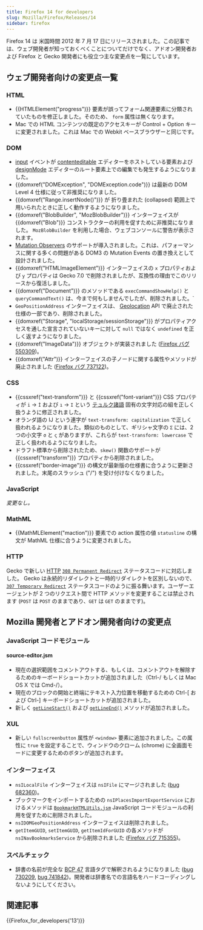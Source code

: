 ```yaml
---
title: Firefox 14 for developers
slug: Mozilla/Firefox/Releases/14
sidebar: firefox
---
```


Firefox 14 は 米国時間 2012 年 7 月 17 日にリリースされました。この記事では、ウェブ開発者が知っておくべくことについてだけでなく、アドオン開発者および Firefox と Gecko 開発者にも役立つ主な変更点を一覧にしています。

## ウェブ開発者向けの変更点一覧

### HTML

- {{HTMLElement("progress")}} 要素が誤ってフォーム関連要素に分類されていたものを修正しました。そのため、 `form` 属性は無くなります。
- Mac での HTML コンテンツの既定のアクセスキーが Control + Option キーに変更されました。これは Mac での Webkit ベースブラウザーと同じです。

### DOM

- [input](/ja/docs/Web/API/Element/input_event) イベントが [contenteditable](/ja/docs/Web/API/HTMLElement/contentEditable) エディターをホストしている要素および [designMode](/ja/docs/Web/API/Document/designMode) エディターのルート要素上での編集でも発生するようになりました。
- {{domxref("DOMException", "DOMException.code")}} は最新の DOM Level 4 仕様に従って非推奨になりました。
- {{domxref("Range.insertNode()")}} が 折り畳まれた (collapsed) 範囲上で用いられたときに正しく動作するようになりました。
- {{domxref("BlobBuilder", "MozBlobBuilder")}} インターフェイスが {{domxref("Blob")}} コンストラクターの利用を促すために非推奨になりました。 `MozBlobBuilder` を利用した場合、ウェブコンソールに警告が表示されます。
- [Mutation Observers](/ja/docs/Web/API/MutationObserver) のサポートが導入されました。これは、パフォーマンスに関する多くの問題がある DOM3 の Mutation Events の置き換えとして設計されました。
- {{domxref("HTMLImageElement")}} インターフェイスの `x` プロパティおよび `y` プロパティは Gecko 7.0 で削除されましたが、互換性の理由でこのリリースから復活しました。
- {{domxref("Document")}} のメソッドである `execCommandShowHelp()` と `queryCommandText()` は、今まで何もしませんでしたが、削除されました。`
- `GeoPositionAddress` インターフェイスは、 [Geolocation](/ja/docs/Web/API/Geolocation_API) API で廃止された仕様の一部であり、削除されました。
- {{domxref("Storage", "localStorage/sessionStorage")}} がプロパティアクセスを通した宣言されていないキーに対して `null` ではなく `undefined` を正しく返すようになりました。
- {{domxref("ImageData")}} オブジェクトが実装されました ([Firefox バグ 550309](https://bugzil.la/550309))。
- {{domxref("Attr")}} インターフェイスの子ノードに関する属性やメソッドが廃止されました ([Firefox バグ 737122](https://bugzil.la/737122))。

### CSS

- {{cssxref("text-transform")}} と {{cssxref("font-variant")}} CSS プロパティが `i` → `İ` および `ı` → `I` という [テュルク諸語](http://ja.wikipedia.org/wiki/%E3%83%86%E3%83%A5%E3%83%AB%E3%82%AF%E8%AB%B8%E8%AA%9E) 固有の文字対応の組を正しく扱うように修正されました。
- オランダ語の IJ という連字が `text-transform: capitalization` で正しく扱われるようになりました。類似のものとして、ギリシャ文字の `Σ` には、2つの小文字 `σ` と `ς` がありますが、これらが `text-transform: lowercase` で正しく扱われるようになりました。
- ドラフト標準から削除されたため、`skew()` 関数のサポートが {{cssxref("transform")}} プロパティから削除されました。
- {{cssxref("border-image")}} の構文が最新版の仕様書に合うように更新されました。末尾のスラッシュ ("/") を受け付けなくなりました。

### JavaScript

_変更なし。_

### MathML

- {{MathMLElement("maction")}} 要素での action 属性の値 `statusline` の構文が MathML 仕様に合うように変更されました。

### HTTP

Gecko で新しい [HTTP](/ja/docs/Web/HTTP) [`308 Permanent Redirect`](/ja/docs/Web/HTTP/Reference/Status#308) ステータスコードに対応しました。 Gecko は永続的リダイレクトと一時的リダイレクトを区別しないので、 [`307 Temporary Redirect`](/ja/docs/Web/HTTP/Reference/Status#307) ステータスコードのように振る舞います。ユーザーエージェントが 2 つのリクエスト間で HTTP メソッドを変更することは禁止されます (`POST` は `POST` のままであり、`GET` は `GET` のままです)。

## Mozilla 開発者とアドオン開発者向けの変更点

### JavaScript コードモジュール

#### source-editor.jsm

- 現在の選択範囲をコメントアウトする、もしくは、コメントアウトを解除するためのキーボードショートカットが追加されました（Ctrl-/ もしくは Mac OS X では Cmd-/）。
- 現在のブロックの開始と終端にテキスト入力位置を移動するための Ctrl-\[ および Ctrl-] キーボードショートカットが追加されました。
- 新しく [`getLineStart()`](/ja/docs/JavaScript_code_modules/source-editor.jsm#getLineStart%28%29) および [`getLineEnd()`](docs/JavaScript_code_modules/source-editor.jsm#getLineEnd%28%29) メソッドが追加されました。

### XUL

- 新しい `fullscreenbutton` 属性が `<window>` 要素に追加されました。この属性に `true` を設定することで、ウィンドウのクローム (chrome) に全画面モードに変更するためのボタンが追加されます。

### インターフェイス

- `nsILocalFile` インターフェイスは `nsIFile` にマージされました ([bug 682360](https://bugzilla.mozilla.org/show_bug.cgi?id=682360))。
- ブックマークをインポートするための `nsIPlacesImportExportService` におけるメソッドは [`BookmarkHTMLUtils.jsm`](/ja/docs/JavaScript_code_modules/BookmarkHTMLUtils.jsm) JavaScript コードモジュールの利用を促すために削除されました。
- `nsIDOMGeoPositionAddress` インターフェイスは削除されました。
- `getItemGUID`, `setItemGUID`, `getItemIdForGUID` の各メソッドが `nsINavBookmarksService` から削除されました ([Firefox バグ 715355](https://bugzil.la/715355))。

### スペルチェック

- 辞書の名前が完全な [BCP 47](https://www.rfc-editor.org/info/bcp47) 言語タグで解釈されるようになりました ([bug 730209](https://bugzilla.mozilla.org/show_bug.cgi?id=730209), [bug 741842](https://bugzilla.mozilla.org/show_bug.cgi?id=741842))。開発者は辞書名での言語名をハードコーディングしないようにしてください。

## 関連記事

{{Firefox_for_developers('13')}}

